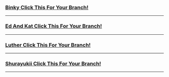 ### [Binky Click This For Your Branch!](https://github.com/Shurayukii/Simplicity/tree/Binky)
---
### [Ed And Kat Click This For Your Branch!](https://github.com/Shurayukii/Simplicity/tree/Ed-And-Kat)
---
### [Luther Click This For Your Branch!](https://github.com/Shurayukii/Simplicity/tree/Luther)
---
### [Shurayukii Click This For Your Branch!](https://github.com/Shurayukii/Simplicity/tree/Shurayukii)
---
